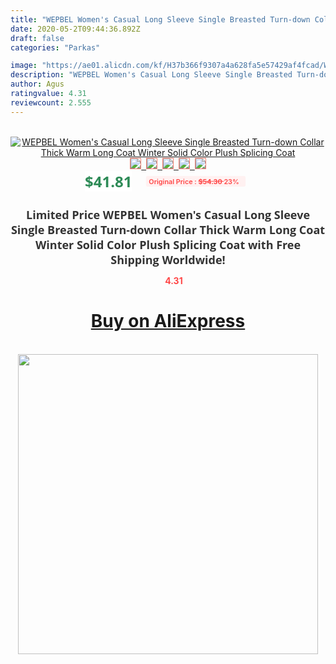 ```yaml
---
title: "WEPBEL Women's Casual Long Sleeve Single Breasted Turn-down Collar Thick Warm Long Coat Winter Solid Color Plush Splicing Coat"
date: 2020-05-2T09:44:36.892Z
draft: false
categories: "Parkas"

image: "https://ae01.alicdn.com/kf/H37b366f9307a4a628fa5e57429af4fcad/WEPBEL-Women-s-Casual-Long-Sleeve-Single-Breasted-Turn-down-Collar-Thick-Warm-Long-Coat-Winter.jpg"
description: "WEPBEL Women's Casual Long Sleeve Single Breasted Turn-down Collar Thick Warm Long Coat Winter Solid Color Plush Splicing Coat"
author: Agus
ratingvalue: 4.31
reviewcount: 2.555
---
```

<br>
<div style="text-align: center;">
<a href="https://s.click.aliexpress.com/e/_AsLwUl" target="_blank" rel="nofollow noopener noreferrer"><img alt="WEPBEL Women's Casual Long Sleeve Single Breasted Turn-down Collar Thick Warm Long Coat Winter Solid Color Plush Splicing Coat" class="magnifier-image" src="https://ae01.alicdn.com/kf/H37b366f9307a4a628fa5e57429af4fcad/WEPBEL-Women-s-Casual-Long-Sleeve-Single-Breasted-Turn-down-Collar-Thick-Warm-Long-Coat-Winter.jpg_640x640.jpg">
<br>
<img style="border:1px solid salmon" src="https://ae01.alicdn.com/kf/H37b366f9307a4a628fa5e57429af4fcad/WEPBEL-Women-s-Casual-Long-Sleeve-Single-Breasted-Turn-down-Collar-Thick-Warm-Long-Coat-Winter.jpg_120x120.jpg">&nbsp;&nbsp;<img style="border:1px solid salmon" src="https://ae01.alicdn.com/kf/Hd58111feaf634fc5b4fff7379888ef58z/WEPBEL-Women-s-Casual-Long-Sleeve-Single-Breasted-Turn-down-Collar-Thick-Warm-Long-Coat-Winter.jpg_120x120.jpg">&nbsp;&nbsp;<img style="border:1px solid salmon" src="https://ae01.alicdn.com/kf/H8b76017304f84875953a9c75b90782beV/WEPBEL-Women-s-Casual-Long-Sleeve-Single-Breasted-Turn-down-Collar-Thick-Warm-Long-Coat-Winter.jpg_120x120.jpg">&nbsp;&nbsp;<img style="border:1px solid salmon" src="https://ae01.alicdn.com/kf/Hea249ce074584245ab249702eb39f6321/WEPBEL-Women-s-Casual-Long-Sleeve-Single-Breasted-Turn-down-Collar-Thick-Warm-Long-Coat-Winter.jpg_120x120.jpg">&nbsp;&nbsp;<img style="border:1px solid salmon" src="https://ae01.alicdn.com/kf/H7819e46df0f94b989f2e90f0ad8347d6P/WEPBEL-Women-s-Casual-Long-Sleeve-Single-Breasted-Turn-down-Collar-Thick-Warm-Long-Coat-Winter.jpg_120x120.jpg"></a></div><br0>
<div style="text-align: center;"><span style="background-color: white; border: 0px; box-sizing: border-box; color: seagreen; display: inline-block; font-family: &quot;open sans&quot; , &quot;arial&quot; , &quot;helvetica&quot; , sans-serif , &quot;heiti&quot;; font-size: 24px; font-stretch: inherit; font-weight: 700; line-height: inherit; margin: 0px 10px 0px 0px; padding: 0px; vertical-align: middle;">$41.81 </span>
<span style="background: rgb(255 , 241 , 241); border-radius: 3px; border: 0px; box-sizing: border-box; color: #ff4747; display: inline-block; font-family: inherit; font-size: 12px; font-stretch: inherit; font-style: inherit; font-variant: inherit; font-weight: 600; line-height: inherit; margin: 0px; padding: 2px 5px; transform: scale(0.9); vertical-align: middle;">Original Price : <b style="text-decoration: line-through;">$54.30 </b> 23%&nbsp;&nbsp;</span></div>
<h1 style="color: #333333; display: inline-block; font-family: &quot;open sans&quot; , &quot;arial&quot; , &quot;helvetica&quot; , sans-serif , &quot;heiti&quot;; font-size: 18px; font-stretch: inherit; font-weight: 700; text-align: center;">Limited Price WEPBEL Women's Casual Long Sleeve Single Breasted Turn-down Collar Thick Warm Long Coat Winter Solid Color Plush Splicing Coat with Free Shipping Worldwide!</h1>
<div style="color: #ff4747; text-align: center;">
<img src="https://4.bp.blogspot.com/-M0ZcTcb-5uY/XleCXlxnR4I/AAAAAAAAAEc/OrjgMkXV1oMQFaCRZj5HQwOCBcu3w1FegCPcBGAYYCw/s1600/star.png" style="height: 15px;">&nbsp;<b>4.31</b></div>
<div class="button_cont" align="center"><a class="buynow_a" href="https://s.click.aliexpress.com/e/_AsLwUl" target="_blank" rel="nofollow noopener noreferrer"><H1>Buy on AliExpress</H1></a></div><br>
<div class="separator" style="clear: both; text-align: center;">
<img src="https://lh3.googleusercontent.com/-pTy5HemUv9M/XlePHvY0dAI/AAAAAAAAAE4/0nX5iRUoIWY8eMW9Dpxeirr157OZliDIgCLcBGAsYHQ/s1600/badge.gif" width="480">
</div>
